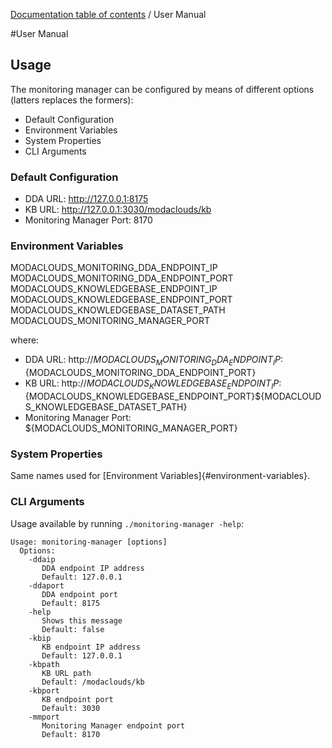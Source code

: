 [Documentation table of contents](TOC.md) / User Manual

#User Manual

## Usage

The monitoring manager can be configured by means of different options (latters replaces the formers):
* Default Configuration
* Environment Variables
* System Properties
* CLI Arguments

### Default Configuration

* DDA URL: http://127.0.0.1:8175
* KB URL: http://127.0.0.1:3030/modaclouds/kb
* Monitoring Manager Port: 8170

### Environment Variables

MODACLOUDS_MONITORING_DDA_ENDPOINT_IP
MODACLOUDS_MONITORING_DDA_ENDPOINT_PORT
MODACLOUDS_KNOWLEDGEBASE_ENDPOINT_IP
MODACLOUDS_KNOWLEDGEBASE_ENDPOINT_PORT
MODACLOUDS_KNOWLEDGEBASE_DATASET_PATH
MODACLOUDS_MONITORING_MANAGER_PORT

where:
* DDA URL: http://${MODACLOUDS_MONITORING_DDA_ENDPOINT_IP}:${MODACLOUDS_MONITORING_DDA_ENDPOINT_PORT}
* KB URL: http://${MODACLOUDS_KNOWLEDGEBASE_ENDPOINT_IP}:${MODACLOUDS_KNOWLEDGEBASE_ENDPOINT_PORT}${MODACLOUDS_KNOWLEDGEBASE_DATASET_PATH}
* Monitoring Manager Port: ${MODACLOUDS_MONITORING_MANAGER_PORT}

### System Properties

Same names used for [Environment Variables]{#environment-variables}.

### CLI Arguments

Usage available by running `./monitoring-manager -help`:

```
Usage: monitoring-manager [options]
  Options:
    -ddaip
       DDA endpoint IP address
       Default: 127.0.0.1
    -ddaport
       DDA endpoint port
       Default: 8175
    -help
       Shows this message
       Default: false
    -kbip
       KB endpoint IP address
       Default: 127.0.0.1
    -kbpath
       KB URL path
       Default: /modaclouds/kb
    -kbport
       KB endpoint port
       Default: 3030
    -mmport
       Monitoring Manager endpoint port
       Default: 8170
```